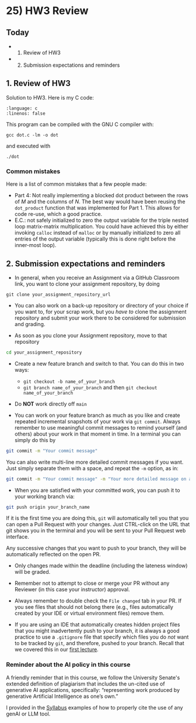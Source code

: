 # 25) HW3 Review

## Today
- 1. Review of HW3
- 2. Submission expectations and reminders

## 1. Review of HW3

Solution to HW3. Here is my C code:

```{literalinclude} ../c_programs/module5-10_hw3_review/dot.c
:language: c
:linenos: false
```

This program can be compiled with the GNU C compiler with:

```
gcc dot.c -lm -o dot
```

and executed with

```
./dot
```

### Common mistakes

Here is a list of common mistakes that a few people made:
- Part 4: Not really implementing a blocked dot product between the rows of $M$ and the columns of $N$. The best way would have been reusing the `dot_product` function that was implemented for Part 1. This allows for code re-use, which a good practice.
- E.C.: not safely initialized to zero the output variable for the triple nested loop matrix-matrix multiplication. You could have achieved this by either invoking `calloc` instead of `malloc` or by manually initialized to zero all entries of the output variable (typically this is done right before the inner-most loop).

## 2. Submission expectations and reminders

- In general, when you receive an Assignment via a GitHub Classroom link, you want to clone your assignment repository, by doing

```shell
git clone your_assignment_repository_url
```

- You can also work on a back-up repository or directory of your choice if you want to, for your scrap work, but you _have to_ clone the assignment repository and submit your work there to be considered for submission and grading.

- As soon as you clone your Assignment repository, move to that repository

```bash
cd your_assignment_repository
```

- Create a new feature branch and switch to that. You can do this in two ways:
  * `git checkout -b name_of_your_branch`
  * `git branch name_of_your_branch` and then `git checkout name_of_your_branch`

- Do **NOT** work directly off `main`

- You can work on your feature branch as much as you like and create repeated incremental snapshots of your work via `git commit`. Always remember to use meaningful commit messages to remind yourself (and others) about your work in that moment in time. In a terminal you can simply do this by

```bash
git commit -m "Your commit message"
```

You can also write multi-line more detailed commit messages if you want. Just simply separate them with a space, and repeat the `-m` option, as in:

```bash
git commit -m "Your commit message" -m "Your more detailed message on a new line"
```

- When you are satisfied with your committed work, you can push it to your working branch via:

```bash
git push origin your_branch_name
```

If it is the first time you are doing this, `git` will automatically tell you that you can open a Pull Request with your changes. Just CTRL-click on the URL that git shows you in the terminal and you will be sent to your Pull Request web interface.

Any successive changes that you want to push to your branch, they will be automatically reflected on the open PR.

- Only changes made within the deadline (including the lateness window) will be graded.

- Remember not to attempt to close or merge your PR without any Reviewer (in this case your instructor) approval.

- Always remember to double check the `File changed` tab in your PR. If you see files that should not belong there (e.g., files automatically created by your IDE or virtual environment files) remove them.

- If you are using an IDE that automatically creates hidden project files that you might inadvertently push to your branch, it is always a good practice to use a `.gitignore` file that specify which files you do _not_ want to be tracked by `git`, and therefore, pushed to your branch. Recall that we covered this in our [first lecture](https://sdsu-comp526.github.io/fall24/slides/module1-1_first_class.html#keeping-track-with-git).

### Reminder about the AI policy in this course

A friendly reminder that in this course, we follow the University Senate's extended definition of plagiarism that includes the un-cited use of generative AI applications, specifically: “representing work produced by generative Artificial Intelligence as one’s own.”  

I provided in the [Syllabus](https://sdsu-comp526.github.io/fall25/syllabus.html#use-of-ai) examples of how to properly cite the use of any genAI or LLM tool.